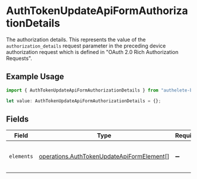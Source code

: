 # AuthTokenUpdateApiFormAuthorizationDetails

The authorization details. This represents the value of the `authorization_details`
request parameter in the preceding device authorization request which is defined in
"OAuth 2.0 Rich Authorization Requests".


## Example Usage

```typescript
import { AuthTokenUpdateApiFormAuthorizationDetails } from "authelete-bundled/models/operations";

let value: AuthTokenUpdateApiFormAuthorizationDetails = {};
```

## Fields

| Field                                                                                                  | Type                                                                                                   | Required                                                                                               | Description                                                                                            |
| ------------------------------------------------------------------------------------------------------ | ------------------------------------------------------------------------------------------------------ | ------------------------------------------------------------------------------------------------------ | ------------------------------------------------------------------------------------------------------ |
| `elements`                                                                                             | [operations.AuthTokenUpdateApiFormElement](../../models/operations/authtokenupdateapiformelement.md)[] | :heavy_minus_sign:                                                                                     | Elements of this authorization details.<br/>                                                           |
